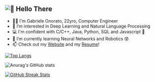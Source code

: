 ##  ![👋 Hello There](https://media3.giphy.com/media/Nx0rz3jtxtEre/giphy.gif?cid=ecf05e47hu61zzfborb7na72mfsan42ytjqknwajhg4hegne&rid=giphy.gif)

- 👨‍💻 I'm Gabriele Onorato, 22yro, Computer Engineer
- 👀 I’m interested in Deep Learning and Natural Language Processing
- 💻 I'm confident with C/C++, Java, Python, SQL and Javascript 👾
- 🌱 I’m currently learning Neural Networks and Robotics 😰
- 📫 Check out my [Website](http://www.gabrieleonorato.it/) and my [Resume](https://resume.io/r/QLMRZr97Y)!

[![Top Langs](https://github-readme-stats.vercel.app/api/top-langs/?username=lapry34&layout=compact&theme=dark)](https://github.com/anuraghazra/github-readme-stats)

![Anurag's GitHub stats](https://github-readme-stats.vercel.app/api?username=lapry34&show_icons=true&theme=dark)

[![GitHub Streak Stats](https://github-readme-streak-stats.herokuapp.com/?user=lapry34&theme=dark)](https://github.com/DenverCoder1/github-readme-streak-stats)


<!---
lapry34/lapry34 is a ✨ special ✨ repository because its `README.md` (this file) appears on your GitHub profile.
You can click the Preview link to take a look at your changes.
--->
